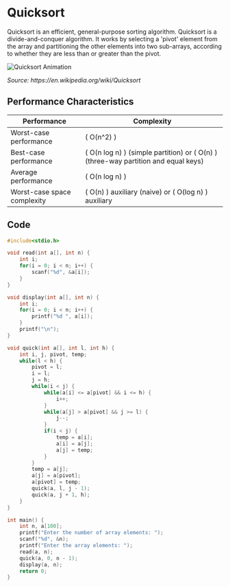 # Quicksort

Quicksort is an efficient, general-purpose sorting algorithm. Quicksort is a divide-and-conquer algorithm. It works by selecting a 'pivot' element from the array and partitioning the other elements into two sub-arrays, according to whether they are less than or greater than the pivot.

![Quicksort Animation](https://upload.wikimedia.org/wikipedia/commons/6/6a/Sorting_quicksort_anim.gif)
<p><em>Source: https://en.wikipedia.org/wiki/Quicksort </em></p>

## Performance Characteristics

| Performance | Complexity |
|-------------|-------------|
| Worst-case performance | \( O(n^2) \) |
| Best-case performance | \( O(n log n) \) (simple partition) or \( O(n) \) (three-way partition and equal keys) |
| Average performance | \( O(n log n) \) |
| Worst-case space complexity | \( O(n) \) auxiliary (naive) or \( O(log n) \) auxiliary |

## Code

```c
#include<stdio.h>

void read(int a[], int n) {
    int i;
    for(i = 0; i < n; i++) {
        scanf("%d", &a[i]);
    }
}

void display(int a[], int n) {
    int i;
    for(i = 0; i < n; i++) {
        printf("%d ", a[i]);
    }
    printf("\n");
}

void quick(int a[], int l, int h) {
    int i, j, pivot, temp;
    while(l < h) {
        pivot = l;
        i = l;
        j = h;
        while(i < j) {
            while(a[i] <= a[pivot] && i <= h) {
                i++;
            }
            while(a[j] > a[pivot] && j >= l) {
                j--;
            }
            if(i < j) {
                temp = a[i];
                a[i] = a[j];
                a[j] = temp;
            }
        }
        temp = a[j];
        a[j] = a[pivot];
        a[pivot] = temp;
        quick(a, l, j - 1);
        quick(a, j + 1, h);
    }
}

int main() {
    int n, a[100];
    printf("Enter the number of array elements: ");
    scanf("%d", &n);
    printf("Enter the array elements: ");
    read(a, n);
    quick(a, 0, n - 1);
    display(a, n);
    return 0;
}
```
